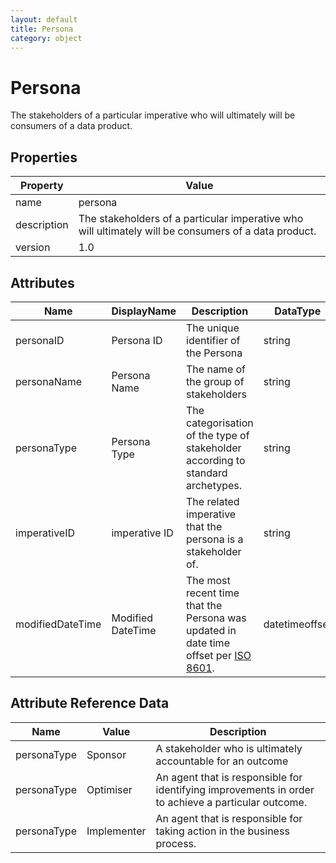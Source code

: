 ```yaml
---
layout: default
title: Persona 
category: object
---
```


# Persona

The stakeholders of a particular imperative who will ultimately will be consumers of a data product.

## Properties

| Property    | Value                                                        |
| ----------- | ------------------------------------------------------------ |
| name        | persona                                                      |
| description | The stakeholders of a particular imperative who will ultimately will be consumers of a data product. |
| version     | 1.0                                                          |

## Attributes 

| Name         | DisplayName   | Description                                                  | DataType | Required? | isNullable |
| ------------ | ------------- | ------------------------------------------------------------ | -------- | --------- | ---------- |
| personaID    | Persona ID    | The unique identifier of the Persona                         | string   | yes       | false      |
| personaName  | Persona Name  | The name of the group of stakeholders                        | string   | yes       | false      |
| personaType  | Persona Type  | The categorisation of the type of stakeholder according to standard archetypes. | string   | no        | true       |
| imperativeID | imperative ID | The related imperative that the persona is a stakeholder of. | string   | yes       | false      |
| modifiedDateTime| Modified DateTime | The most recent time that the Persona was updated in date time offset per [ISO 8601](https://www.wikipedia.org/wiki/ISO_8601).      | datetimeoffset | no        | true   |

## Attribute Reference Data

| Name            | Value                 | Description                                                  |
| --------------- | --------------------- | ------------------------------------------------------------ |
| personaType | Sponsor | A stakeholder who is ultimately accountable for an outcome |
| personaType | Optimiser  | An agent that is responsible for identifying improvements in order to achieve a particular outcome. |
| personaType | Implementer | An agent that is responsible for taking action in the business process. |



